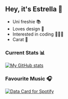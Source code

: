 ## Hey, it's Estrella 👋
- Uni freshie 📚
- Loves design 🎨
- Interested in coding 👩🏻‍💻
- Carat 🩷

### Current Stats 📊
[![My GitHub stats](https://github-readme-stats.vercel.app/api?username=allie0407&count_private=true&theme=dark)](https://github.com/anuraghazra/github-readme-stats)

### Favourite Music 🎧
[![Data Card for Spotify](https://data-card-for-spotify.herokuapp.com/api/card?user_id=i34z5lhfgceetsz68mf9osp6m&hide_title=true&hide_playing=true&hide_recents=true&hide_top_artists=true&limit=8&show_border=true)](https://data-card-for-spotify.herokuapp.com/api/card?user_id=i34z5lhfgceetsz68mf9osp6m)
<!---
allie0407/allie0407 is a ✨ special ✨ repository because its `README.md` (this file) appears on your GitHub profile.
You can click the Preview link to take a look at your changes.
--->
<!---
allie0407/allie0407 is a ✨ special ✨ repository because its `README.md` (this file) appears on your GitHub profile.
You can click the Preview link to take a look at your changes.
--->
